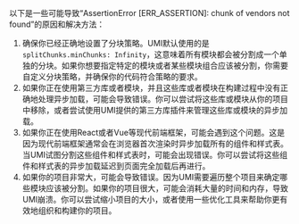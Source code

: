 以下是一些可能导致“AssertionError [ERR_ASSERTION]: chunk of vendors not found”的原因和解决方法：

1. 确保你已经正确地设置了分块策略。UMI默认使用的是`splitChunks.minChunks: Infinity`，这意味着所有模块都会被分割成一个单独的分块。如果你想要指定特定的模块或者某些模块组合应该被分割，你需要自定义分块策略，并确保你的代码符合策略的要求。
2. 如果你正在使用第三方库或者模块，并且这些库或者模块在构建过程中没有正确地处理异步加载，可能会导致错误。你可以尝试将这些库或模块从你的项目中移除，或者尝试使用UMI提供的第三方库插件来管理这些库或模块的异步加载。
3. 如果你正在使用React或者Vue等现代前端框架，可能会遇到这个问题。这是因为现代前端框架通常会在浏览器首次渲染时异步加载所有的组件和样式表。当UMI试图分割这些组件和样式表时，可能会出现错误。你可以尝试将这些组件和样式表的异步加载延迟到页面完全加载后再进行。
4. 如果你的项目非常大，可能会导致错误。因为UMI需要遍历整个项目来确定哪些模块应该被分割。如果你的项目很大，可能会消耗大量的时间和内存，导致UMI崩溃。你可以尝试缩小项目的大小，或者使用一些优化工具来帮助你更有效地组织和构建你的项目。

